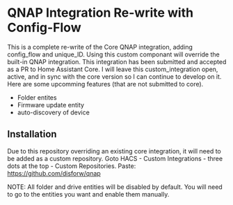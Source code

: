 # QNAP Integration Re-write with Config-Flow

This is a complete re-write of the Core QNAP integration, adding config_flow and unique_ID. Using this custom componant will override the built-in QNAP integration.
This integration has been submitted and accepted as a PR to Home Assistant Core. I will leave this custom_integration open, active, and in sync with the core version so I can continue to develop on it. Here are some upcomming features (that are not submitted to core).
* Folder entites
* Firmware update entity
* auto-discovery of device

## Installation

Due to this repository overriding an existing core integration, it will need to be added as a custom repository. Goto HACS - Custom Integrations - three dots at the top - Custom Repositories.
Paste: https://github.com/disforw/qnap


NOTE: All folder and drive entities will be disabled by default. You will need to go to the entities you want and enable them manually.
